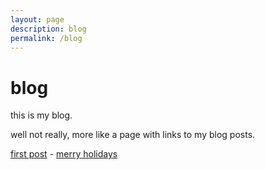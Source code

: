 ```yaml
---
layout: page
description: blog
permalink: /blog
---
```


# blog

this is my blog.

well not really, more like a page with links to my blog posts.

[first post](/2022/11/27/first-post) - [merry holidays](/2022/12/23/merry-holidays)
